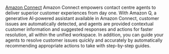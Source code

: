
[Amazon Connect](https://aws.amazon.com/connect/)
Amazon Connect empowers contact centre agents to deliver superior customer experiences from day one. With Amazon Q, a generative AI-powered assistant available in Amazon Connect, customer issues are automatically detected, and agents are provided contextual customer information and suggested responses and actions for faster resolution, all within the unified workspace. In addition, you can guide your agents to resolve customer issues quickly and accurately by automatically recommending appropriate actions to take with step-by-step guides.